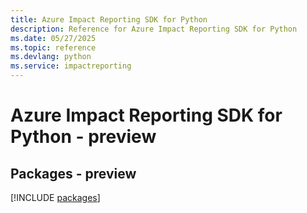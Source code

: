 ```yaml
---
title: Azure Impact Reporting SDK for Python
description: Reference for Azure Impact Reporting SDK for Python
ms.date: 05/27/2025
ms.topic: reference
ms.devlang: python
ms.service: impactreporting
---
```

# Azure Impact Reporting SDK for Python - preview
## Packages - preview
[!INCLUDE [packages](impact-reporting-index.md)]